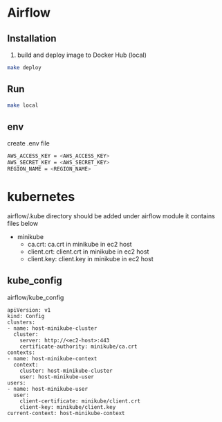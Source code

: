 # Airflow


## Installation
1. build and deploy image to Docker Hub (local)
```bash
make deploy
```

## Run
```bash
make local
```

## env
create .env file
```bash
AWS_ACCESS_KEY = <AWS_ACCESS_KEY>
AWS_SECRET_KEY = <AWS_SECRET_KEY>
REGION_NAME = <REGION_NAME>
```

# kubernetes
airflow/.kube directory should be added under airflow module
it contains files below
- minikube
  - ca.crt: ca.crt in minikube in ec2 host
  - client.crt: client.crt in minikube in ec2 host
  - client.key: client.key in minikube in ec2 host

## kube_config
airflow/kube_config
```
apiVersion: v1
kind: Config
clusters:
- name: host-minikube-cluster
  cluster:
    server: http://<ec2-host>:443
    certificate-authority: minikube/ca.crt
contexts:
- name: host-minikube-context
  context:
    cluster: host-minikube-cluster
    user: host-minikube-user
users:
- name: host-minikube-user
  user:
    client-certificate: minikube/client.crt
    client-key: minikube/client.key
current-context: host-minikube-context
```